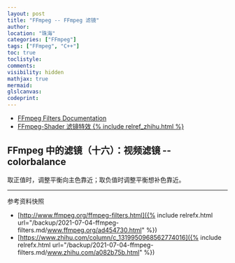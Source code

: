 ```yaml
---
layout: post
title: "FFmpeg -- FFmpeg 滤镜"
author:
location: "珠海"
categories: ["FFmpeg"]
tags: ["FFmpeg", "C++"]
toc: true
toclistyle:
comments:
visibility: hidden
mathjax: true
mermaid:
glslcanvas:
codeprint:
---
```


* [FFmpeg Filters Documentation](http://www.ffmpeg.org/ffmpeg-filters.html)
* [FFmpeg-Shader 滤镜特效 {% include relref_zhihu.html %}](https://www.zhihu.com/column/c_1319950968562774016)


## FFmpeg 中的滤镜（十六）：视频滤镜 -- colorbalance

取正值时，调整平衡向主色靠近；取负值时调整平衡想补色靠近。

<hr class='reviewline'/>
<p class='reviewtip'><script type='text/javascript' src='{% include relref.html url="/assets/reviewjs/blogs/2021-07-04-ffmpeg-filters.md.js" %}'></script></p>
<font class='ref_snapshot'>参考资料快照</font>

- [http://www.ffmpeg.org/ffmpeg-filters.html]({% include relrefx.html url="/backup/2021-07-04-ffmpeg-filters.md/www.ffmpeg.org/ad454730.html" %})
- [https://www.zhihu.com/column/c_1319950968562774016]({% include relrefx.html url="/backup/2021-07-04-ffmpeg-filters.md/www.zhihu.com/a082b75b.html" %})
